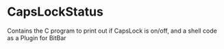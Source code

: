 # CapsLockStatus
Contains the C program to print out if CapsLock is on/off, and a shell code as a Plugin for BitBar
